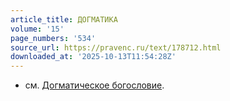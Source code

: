 ```yaml
---
article_title: ДОГМАТИКА
volume: '15'
page_numbers: '534'
source_url: https://pravenc.ru/text/178712.html
downloaded_at: '2025-10-13T11:54:28Z'
---
```


- см. [Догматическое богословие](<https://pravenc.ru/text/Догматическое богословие.html>).
